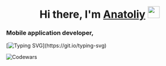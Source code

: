 <h1 align="center">Hi there, I'm <a href="https://000000000000.ru/" target="_blank">Anatoliy</a> 
<img src="https://github.com/blackcater/blackcater/raw/main/images/Hi.gif" height="32"/></h1>
<h3>Mobile application developer,</h3>

[![Typing SVG](https://readme-typing-svg.herokuapp.com?font=ui-monospace&weight=700&pause=1000&width=435&lines=in+the+process+of+learning+.+.+.)](https://git.io/typing-svg)

![Codewars](https://github.r2v.ch/codewars?user=Anatoliy3399)

